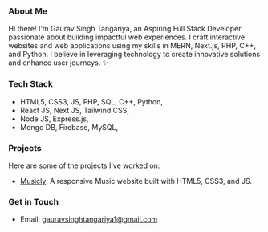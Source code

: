 ### About Me
Hi there! I'm Gaurav Singh Tangariya, an Aspiring Full Stack Developer passionate about building impactful web experiences.  I craft interactive websites and web applications using my skills in MERN, Next.js, PHP, C++, and Python.  I believe in leveraging technology to create innovative solutions and enhance user journeys. ✨

### Tech Stack
* HTML5, CSS3, JS, PHP, SQL, C++, Python,
* React JS, Next JS, Tailwind CSS,
* Node JS, Express.js,
* Mongo DB, Firebase, MySQL,

### Projects
Here are some of the projects I've worked on:

- [Musicly](https://github.com/Gauravst/Musicly): A responsive Music website built with HTML5, CSS3, and JS.

### Get in Touch
- Email: [gauravsinghtangariya1@gmail.com](mailto:gauravsinghtangariya1@gmail.com)


